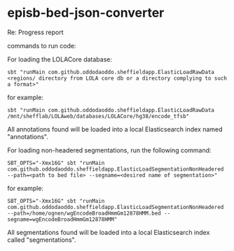 # episb-bed-json-converter

Re: Progress report

commands to run code:

For loading the LOLACore database:

``
sbt "runMain com.github.oddodaoddo.sheffieldapp.ElasticLoadRawData <regions/ directory from LOLA core db or a directory complying to such a format>"
``

for example:

``
sbt "runMain com.github.oddodaoddo.sheffieldapp.ElasticLoadRawData /mnt/shefflab/LOLAweb/databases/LOLACore/hg38/encode_tfsb"
``

All annotations found will be loaded into a local Elasticsearch index named "annotations".

For loading non-headered segmentations, run the following command:

``
SBT_OPTS="-Xmx16G" sbt "runMain com.github.oddodaoddo.sheffieldapp.ElasticLoadSegmentationNonHeadered --path=<path to bed file> --segname=<desired name of segmentation>"
``

for example:

``
SBT_OPTS="-Xmx16G" sbt "runMain com.github.oddodaoddo.sheffieldapp.ElasticLoadSegmentationNonHeadered --path=/home/ognen/wgEncodeBroadHmmGm12878HMM.bed --segname=wgEncodeBroadHmmGm12878HMM"
``

All segmentations found will be loaded into a local Elasticsearch index called "segmentations".